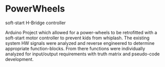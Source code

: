 # PowerWheels
soft-start H-Bridge controller

Arduino Project which allowed for a power-wheels to be retrofitted with a soft-start motor controller to prevent kids from whiplash.  The existing system HW signals were analyzed and reverse engineered to determine appropriate function-blocks.  From there functions were individually analyzed for input/output requirements with truth matrix and pseudo-code development.
